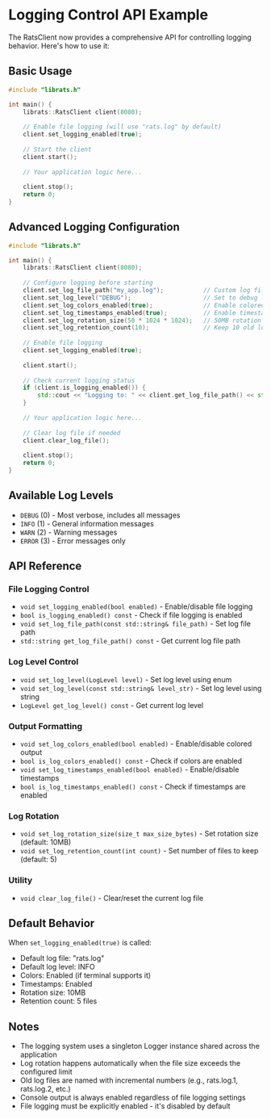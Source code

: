 # Logging Control API Example

The RatsClient now provides a comprehensive API for controlling logging behavior. Here's how to use it:

## Basic Usage

```cpp
#include "librats.h"

int main() {
    librats::RatsClient client(8080);
    
    // Enable file logging (will use "rats.log" by default)
    client.set_logging_enabled(true);
    
    // Start the client
    client.start();
    
    // Your application logic here...
    
    client.stop();
    return 0;
}
```

## Advanced Logging Configuration

```cpp
#include "librats.h"

int main() {
    librats::RatsClient client(8080);
    
    // Configure logging before starting
    client.set_log_file_path("my_app.log");           // Custom log file
    client.set_log_level("DEBUG");                    // Set to debug level
    client.set_log_colors_enabled(true);              // Enable colored output
    client.set_log_timestamps_enabled(true);          // Enable timestamps
    client.set_log_rotation_size(50 * 1024 * 1024);   // 50MB rotation size
    client.set_log_retention_count(10);               // Keep 10 old log files
    
    // Enable file logging
    client.set_logging_enabled(true);
    
    client.start();
    
    // Check current logging status
    if (client.is_logging_enabled()) {
        std::cout << "Logging to: " << client.get_log_file_path() << std::endl;
    }
    
    // Your application logic here...
    
    // Clear log file if needed
    client.clear_log_file();
    
    client.stop();
    return 0;
}
```

## Available Log Levels

- `DEBUG` (0) - Most verbose, includes all messages
- `INFO` (1) - General information messages
- `WARN` (2) - Warning messages
- `ERROR` (3) - Error messages only

## API Reference

### File Logging Control
- `void set_logging_enabled(bool enabled)` - Enable/disable file logging
- `bool is_logging_enabled() const` - Check if file logging is enabled
- `void set_log_file_path(const std::string& file_path)` - Set log file path
- `std::string get_log_file_path() const` - Get current log file path

### Log Level Control
- `void set_log_level(LogLevel level)` - Set log level using enum
- `void set_log_level(const std::string& level_str)` - Set log level using string
- `LogLevel get_log_level() const` - Get current log level

### Output Formatting
- `void set_log_colors_enabled(bool enabled)` - Enable/disable colored output
- `bool is_log_colors_enabled() const` - Check if colors are enabled
- `void set_log_timestamps_enabled(bool enabled)` - Enable/disable timestamps
- `bool is_log_timestamps_enabled() const` - Check if timestamps are enabled

### Log Rotation
- `void set_log_rotation_size(size_t max_size_bytes)` - Set rotation size (default: 10MB)
- `void set_log_retention_count(int count)` - Set number of files to keep (default: 5)

### Utility
- `void clear_log_file()` - Clear/reset the current log file

## Default Behavior

When `set_logging_enabled(true)` is called:
- Default log file: "rats.log"
- Default log level: INFO
- Colors: Enabled (if terminal supports it)
- Timestamps: Enabled
- Rotation size: 10MB
- Retention count: 5 files

## Notes

- The logging system uses a singleton Logger instance shared across the application
- Log rotation happens automatically when the file size exceeds the configured limit
- Old log files are named with incremental numbers (e.g., rats.log.1, rats.log.2, etc.)
- Console output is always enabled regardless of file logging settings
- File logging must be explicitly enabled - it's disabled by default


